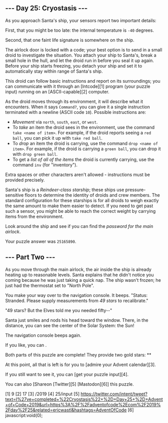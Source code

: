 
## --- Day 25: Cryostasis ---

As you approach Santa's ship, your sensors report two important details:

First, that you might be too late: the internal temperature is `-40` degrees.

Second, that one faint life signature is somewhere on the ship.

The airlock door is locked with a code; your best option is to send in a small droid to investigate the situation. You attach your ship to Santa's, break a small hole in the hull, and let the droid run in before you seal it up again. Before your ship starts freezing, you
detach your ship and set it to automatically stay within range of Santa's ship.

This droid can follow basic instructions and report on its surroundings; you can communicate with it through an [Intcode][1] program (your puzzle input) running on an [ASCII-capable][2] computer.

As the droid moves through its environment, it will describe what it encounters. When it says `Command?`, you can give it a single instruction terminated with a newline (ASCII code `10`). Possible instructions are:

* *Movement* via `north`, `south`, `east`, or `west`.
* To *take* an item the droid sees in the environment, use the command `take <name of item>`. For example, if the droid reports seeing a `red ball`, you can pick it up with `take red ball`.
* To *drop* an item the droid is carrying, use the command `drop <name of item>`. For example, if the droid is carrying a `green ball`, you can drop it with `drop green ball`.
* To get a *list of all of the items* the droid is currently carrying, use the command `inv` (for "inventory").

Extra spaces or other characters aren't allowed - instructions must be provided precisely.

Santa's ship is a *Reindeer-class starship*; these ships use pressure-sensitive floors to determine the identity of droids and crew members. The standard configuration for these starships is for all droids to weigh exactly the same amount to make them easier to detect. If
you need to get past such a sensor, you might be able to reach the correct weight by carrying items from the environment.

Look around the ship and see if you can find the *password for the main airlock*.

Your puzzle answer was `25165890`.

## --- Part Two ---

As you move through the main airlock, the air inside the ship is already heating up to reasonable levels. Santa explains that he didn't notice you coming because he was just taking a quick nap. The ship wasn't frozen; he just had the thermostat set to "North Pole".

You make your way over to the navigation console. It beeps. "Status: Stranded. Please supply measurements from *49 stars* to recalibrate."

"49 stars? But the Elves told me you needed fifty--"

Santa just smiles and nods his head toward the window. There, in the distance, you can see the center of the Solar System: the Sun!

The navigation console beeps again.

If you like, you can .

Both parts of this puzzle are complete! They provide two gold stars: **

At this point, all that is left is for you to [admire your Advent calendar][3].

If you still want to see it, you can [get your puzzle input][4].

You can also [Shareon [Twitter][5] [Mastodon][6]] this puzzle.

[1] 9
[2] 17
[3] /2019
[4] 25/input
[5] https://twitter.com/intent/tweet?text=I%27ve+completed+%22Cryostasis%22+%2D+Day+25+%2D+Advent+of+Code+2019&url=https%3A%2F%2Fadventofcode%2Ecom%2F2019%2Fday%2F25&related=ericwastl&hashtags=AdventOfCode
[6] javascript:void(0);


